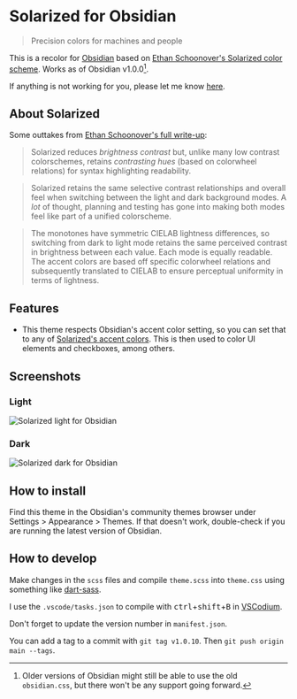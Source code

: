 # Solarized for Obsidian

> Precision colors for machines and people

This is a recolor for [Obsidian](https://obsidian.md/) based on [Ethan Schoonover's Solarized color scheme](https://ethanschoonover.com/solarized/). Works as of Obsidian v1.0.0[^1].

If anything is not working for you, please let me know [here](https://github.com/harmtemolder/obsidian-solarized/issues).

[^1]: Older versions of Obsidian might still be able to use the old `obsidian.css`, but there won't be any support going forward.


## About Solarized

Some outtakes from [Ethan Schoonover's full write-up](https://ethanschoonover.com/solarized/#features):

> Solarized reduces _brightness contrast_ but, unlike many low contrast colorschemes, retains _contrasting hues_ (based on colorwheel relations) for syntax highlighting readability.

> Solarized retains the same selective contrast relationships and overall feel when switching between the light and dark background modes. A _lot_ of thought, planning and testing has gone into making both modes feel like part of a unified colorscheme.

> The monotones have symmetric CIELAB lightness differences, so switching from dark to light mode retains the same perceived contrast in brightness between each value. Each mode is equally readable. The accent colors are based off specific colorwheel relations and subsequently translated to CIELAB to ensure perceptual uniformity in terms of lightness.

## Features

- This theme respects Obsidian's accent color setting, so you can set that to any of [Solarized's accent colors](https://ethanschoonover.com/solarized/#the-values). This is then used to color UI elements and checkboxes, among others.

## Screenshots

### Light

![Solarized light for Obsidian](./screenshot-light.png)

### Dark

![Solarized dark for Obsidian](./screenshot-dark.png)

## How to install

Find this theme in the Obsidian's community themes browser under Settings > Appearance > Themes. If that doesn't work, double-check if you are running the latest version of Obsidian.

## How to develop

Make changes in the `scss` files and compile `theme.scss` into `theme.css` using something like [dart-sass](https://sass-lang.com/dart-sass/).

I use the `.vscode/tasks.json` to compile with <kbd>ctrl</kbd>+<kbd>shift</kbd>+<kbd>B</kbd> in [VSCodium](https://github.com/VSCodium/vscodium#readme).

Don't forget to update the version number in `manifest.json`.

You can add a tag to a commit with `git tag v1.0.10`. Then `git push origin main --tags`.
